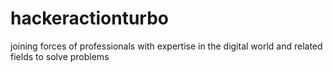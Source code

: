 # hackeractionturbo
joining forces of professionals with expertise in the digital world and related fields to solve problems
